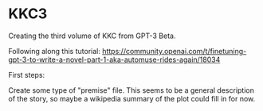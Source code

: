 # KKC3
Creating the third volume of KKC from GPT-3 Beta.

Following along this tutorial: https://community.openai.com/t/finetuning-gpt-3-to-write-a-novel-part-1-aka-automuse-rides-again/18034

First steps:

Create some type of "premise" file. This seems to be a general description of the story, so maybe a wikipedia summary of the plot could fill in for now.
